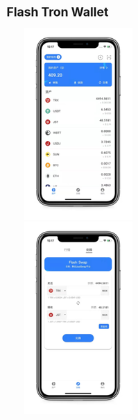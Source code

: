 # Flash Tron Wallet 

<figure class="half">
    <img src="asset/doc/ft-wallet01.jpeg" width="250">
    <img src="asset/doc/ft-wallet03.jpeg" width="250">
</figure>